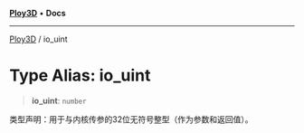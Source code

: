 [**Ploy3D**](../README.md) • **Docs**

***

[Ploy3D](../README.md) / io\_uint

# Type Alias: io\_uint

> **io\_uint**: `number`

类型声明：用于与内核传参的32位无符号整型（作为参数和返回值）。
